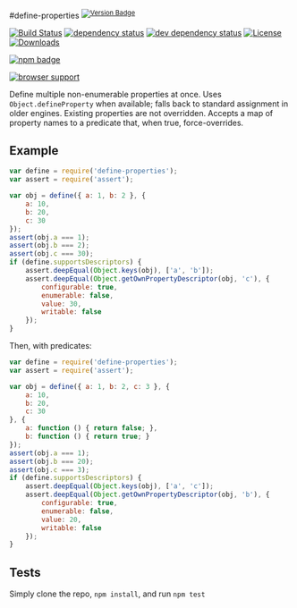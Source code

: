 #define-properties <sup>[![Version Badge][npm-version-svg]][package-url]</sup>

[![Build Status][travis-svg]][travis-url]
[![dependency status][deps-svg]][deps-url]
[![dev dependency status][dev-deps-svg]][dev-deps-url]
[![License][license-image]][license-url]
[![Downloads][downloads-image]][downloads-url]

[![npm badge][npm-badge-png]][package-url]

[![browser support][testling-svg]][testling-url]

Define multiple non-enumerable properties at once. Uses `Object.defineProperty` when available; falls back to standard assignment in older engines.
Existing properties are not overridden. Accepts a map of property names to a predicate that, when true, force-overrides.

## Example

```js
var define = require('define-properties');
var assert = require('assert');

var obj = define({ a: 1, b: 2 }, {
	a: 10,
	b: 20,
	c: 30
});
assert(obj.a === 1);
assert(obj.b === 2);
assert(obj.c === 30);
if (define.supportsDescriptors) {
	assert.deepEqual(Object.keys(obj), ['a', 'b']);
	assert.deepEqual(Object.getOwnPropertyDescriptor(obj, 'c'), {
		configurable: true,
		enumerable: false,
		value: 30,
		writable: false
	});
}
```

Then, with predicates:
```js
var define = require('define-properties');
var assert = require('assert');

var obj = define({ a: 1, b: 2, c: 3 }, {
	a: 10,
	b: 20,
	c: 30
}, {
	a: function () { return false; },
	b: function () { return true; }
});
assert(obj.a === 1);
assert(obj.b === 20);
assert(obj.c === 3);
if (define.supportsDescriptors) {
	assert.deepEqual(Object.keys(obj), ['a', 'c']);
	assert.deepEqual(Object.getOwnPropertyDescriptor(obj, 'b'), {
		configurable: true,
		enumerable: false,
		value: 20,
		writable: false
	});
}
```

## Tests
Simply clone the repo, `npm install`, and run `npm test`

[package-url]: https://npmjs.org/package/define-properties
[npm-version-svg]: //versionbadg.es/ljharb/define-properties.svg
[travis-svg]: https://travis-ci.org/ljharb/define-properties.svg
[travis-url]: https://travis-ci.org/ljharb/define-properties
[deps-svg]: https://david-dm.org/ljharb/define-properties.svg
[deps-url]: https://david-dm.org/ljharb/define-properties
[dev-deps-svg]: https://david-dm.org/ljharb/define-properties/dev-status.svg
[dev-deps-url]: https://david-dm.org/ljharb/define-properties#info=devDependencies
[testling-svg]: https://ci.testling.com/ljharb/define-properties.png
[testling-url]: https://ci.testling.com/ljharb/define-properties
[npm-badge-png]: https://nodei.co/npm/define-properties.png?downloads=true&stars=true
[license-image]: //img.shields.io/npm/l/define-properties.svg
[license-url]: LICENSE
[downloads-image]: //img.shields.io/npm/dm/define-properties.svg
[downloads-url]: //npm-stat.com/charts.html?package=define-properties

